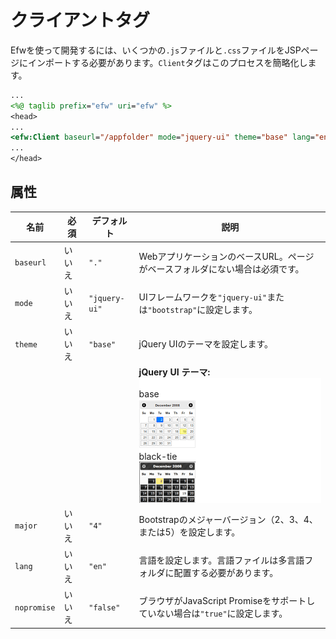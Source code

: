 # クライアントタグ

Efwを使って開発するには、いくつかの`.js`ファイルと`.css`ファイルをJSPページにインポートする必要があります。`Client`タグはこのプロセスを簡略化します。

```jsp
...
<%@ taglib prefix="efw" uri="efw" %>
<head>
...
<efw:Client baseurl="/appfolder" mode="jquery-ui" theme="base" lang="en" /> // efw:client または efw:CLIENT
...
</head>
```
## 属性

| 名前 | 必須 | デフォルト | 説明 |
|---|---|---|---|
| `baseurl` | いいえ | `"."` | WebアプリケーションのベースURL。ページがベースフォルダにない場合は必須です。 |
| `mode` | いいえ | `"jquery-ui"` | UIフレームワークを`"jquery-ui"`または`"bootstrap"`に設定します。 |
| `theme` | いいえ | `"base"` | jQuery UIのテーマを設定します。 |
|  |  |  | **jQuery UI テーマ:**<div style="height:200px;overflow-y:scroll!important;background-color:white;"><br>base<br>![Base Theme](../img/themes/base.png)<br>black-tie<br>![Black Tie Theme](../img/themes/black-tie.png)<br>blitzer<br>![Blitzer Theme](../img/themes/blitzer.png)<br>cupertino<br>![Cupertino Theme](../img/themes/cupertino.png)<br>dark-hive<br>![Dark Hive Theme](../img/themes/dark-hive.png)<br>dot-luv<br>![Dot Luv Theme](../img/themes/dot-luv.png)<br>eggplant<br>![Eggplant Theme](../img/themes/eggplant.png)<br>excite-bike<br>![Excite Bike Theme](../img/themes/excite-bike.png)<br>flick<br>![Flick Theme](../img/themes/flick.png)<br>hot-sneaks<br>![Hot Sneaks Theme](../img/themes/hot-sneaks.png)<br>humanity<br>![Humanity Theme](../img/themes/humanity.png)<br>le-frog<br>![Le Frog Theme](../img/themes/le-frog.png)<br>mint-choc<br>![Mint Choc Theme](../img/themes/mint-choc.png)<br>overcast<br>![Overcast Theme](../img/themes/overcast.png)<br>pepper-grinder<br>![Pepper Grinder Theme](../img/themes/pepper-grinder.png)<br>redmond<br>![Redmond Theme](../img/themes/redmond.png)<br>smoothness<br>![Smoothness Theme](../img/themes/smoothness.png)<br>south-street<br>![South Street Theme](../img/themes/south-street.png)<br>start<br>![Start Theme](../img/themes/start.png)<br>sunny<br>![Sunny Theme](../img/themes/sunny.png)<br>swanky-purse<br>![Swanky Purse Theme](../img/themes/swanky-purse.png)<br>trontastic<br>![Trontastic Theme](../img/themes/trontastic.png)<br>ui-darkness<br>![UI Darkness Theme](../img/themes/ui-darkness.png)<br>ui-lightness<br>![UI Lightness Theme](../img/themes/ui-lightness.png)<br>vader<br>![Vader Theme](../img/themes/vader.png)</div> |
| `major` | いいえ | `"4"` | Bootstrapのメジャーバージョン（2、3、4、または5）を設定します。 |
| `lang` | いいえ | `"en"` | 言語を設定します。言語ファイルは多言語フォルダに配置する必要があります。 |
| `nopromise` | いいえ | `"false"` | ブラウザがJavaScript Promiseをサポートしていない場合は`"true"`に設定します。 |